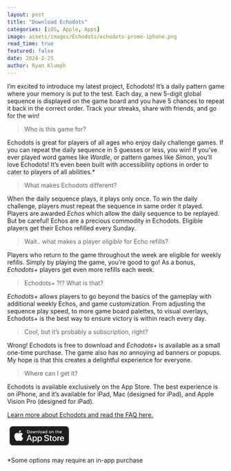 ```yaml
---
layout: post
title: "Download Echodots"
categories: [iOS, Apple, Apps]
image: assets/images/Echodots/echodots-promo-iphone.png
read_time: true
featured: false
date: 2024-2-25
author: Ryan Klumph
---
```


I’m excited to introduce my latest project, Echodots! It’s a daily pattern game where your memory is put to the test. Each day, a new 5-digit global sequence is displayed on the game board and you have 5 chances to repeat it back in the correct order. Track your streaks, share with friends, and go for the win! 

> Who is this game for?

Echodots is great for players of all ages who enjoy daily challenge games. If you can repeat the daily sequence in 5 guesses or less, you win! If you’ve ever played word games like *Wordle*, or pattern games like *Simon*, you’ll love Echodots! It’s even been built with accessibility options in order to cater to players of all abilities.*

> What makes Echodots different?

When the daily sequence plays, it plays only once. To win the daily challenge, players must repeat the sequence in same order it played. Players are awarded *Echos* which allow the daily sequence to be replayed. But be careful! Echos are a precious commodity in Echodots. Eligible players get their Echos refilled every Sunday.

> Wait.. what makes a player *eligible* for Echo refills? 

Players who return to the game throughout the week are eligible for weekly refills. Simply by playing the game, you’re good to go! As a bonus, *Echodots+* players get even more refills each week.

> Echodots+ ?!? What is that?

*Echodots+* allows players to go beyond the basics of the gameplay with additional weekly Echos, and game customization. From adjusting the sequence play speed, to more game board palettes, to visual overlays, Echodots+ is the best way to ensure victory is within reach every day.

> Cool, but it’s probably a subscription, right?

Wrong! Echodots is free to download and *Echodots+* is available as a small one-time purchase. The game also has no annoying ad banners or popups. My hope is that this creates a delightful experience for everyone.

> Where can I get it?

Echodots is available exclusively on the App Store. The best experience is on iPhone, and it’s available for iPad, Mac (designed for iPad), and Apple Vision Pro (designed for iPad).

[Learn more about Echodots and read the FAQ here.](https://thatvirtualboy.com/echodots)

<a href="https://apps.apple.com/us/app/echodots-daily-pattern-game/id6476985985">
    <img src="/assets/images/Echodots/appstore.png" style="width: 30%;">
</a>

*Some options may require an in-app purchase